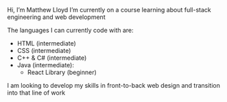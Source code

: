 Hi, I’m Matthew Lloyd
I’m currently on a course learning about full-stack engineering and web development

The languages I can currently code with are:
+ HTML (intermediate)
+ CSS  (intermediate)
+ C++ & C# (intermediate)
+ Java (intermediate):
  + React Library (beginner)


I am looking to develop my skills in front-to-back web design and transition into that line of work

